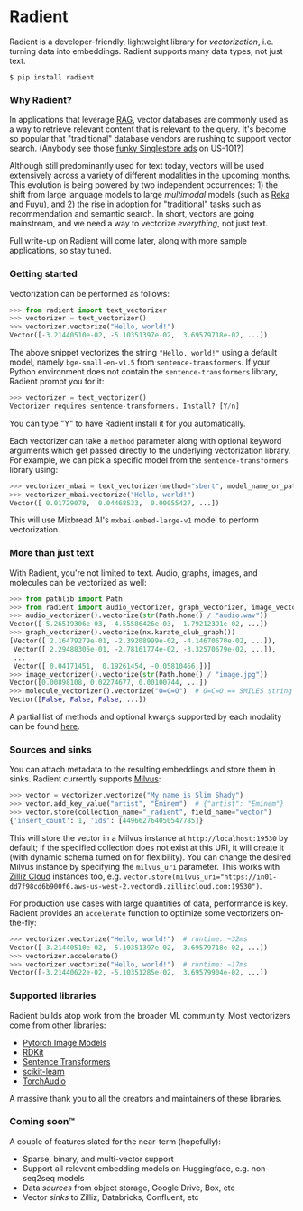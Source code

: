 # Radient

Radient is a developer-friendly, lightweight library for _vectorization_, i.e. turning data into embeddings. Radient supports many data types, not just text.

```shell
$ pip install radient
```

### Why Radient?

In applications that leverage [RAG](https://zilliz.com/use-cases/llm-retrieval-augmented-generation), vector databases are commonly used as a way to retrieve relevant content that is relevant to the query. It's become so popular that "traditional" database vendors are rushing to support vector search. (Anybody see those [funky Singlestore ads](https://media.licdn.com/dms/image/D4E22AQE0uXihwNGBjQ/feedshare-shrink_2048_1536/0/1710685199486?e=2147483647&v=beta&t=t50JyZHIazYLQ_eVXbFtQpyhegiRiZEdxJjK0xBNLUo) on US-101?)

Although still predominantly used for text today, vectors will be used extensively across a variety of different modalities in the upcoming months. This evolution is being powered by two independent occurrences: 1) the shift from large language models to large _multimodal_ models (such as [Reka](https://www.reka.ai) and [Fuyu](https://www.adept.ai/blog/adept-fuyu-heavy)), and 2) the rise in adoption for "traditional" tasks such as recommendation and semantic search. In short, vectors are going mainstream, and we need a way to vectorize _everything_, not just text.

Full write-up on Radient will come later, along with more sample applications, so stay tuned.

### Getting started

Vectorization can be performed as follows:

```python
>>> from radient import text_vectorizer
>>> vectorizer = text_vectorizer()
>>> vectorizer.vectorize("Hello, world!")
Vector([-3.21440510e-02, -5.10351397e-02,  3.69579718e-02, ...])
```

The above snippet vectorizes the string `"Hello, world!"` using a default model, namely `bge-small-en-v1.5` from `sentence-transformers`. If your Python environment does not contain the `sentence-transformers` library, Radient prompt you for it:

```python
>>> vectorizer = text_vectorizer()
Vectorizer requires sentence-transformers. Install? [Y/n]
```

You can type "Y" to have Radient install it for you automatically.

Each vectorizer can take a `method` parameter along with optional keyword arguments which get passed directly to the underlying vectorization library. For example, we can pick a specific model from the `sentence-transformers` library using:

```python
>>> vectorizer_mbai = text_vectorizer(method="sbert", model_name_or_path="mixedbread-ai/mxbai-embed-large-v1")
>>> vectorizer_mbai.vectorize("Hello, world!")
Vector([ 0.01729078,  0.04468533,  0.00055427, ...])
```

This will use Mixbread AI's `mxbai-embed-large-v1` model to perform vectorization.

### More than just text

With Radient, you're not limited to text. Audio, graphs, images, and molecules can be vectorized as well:

```python
>>> from pathlib import Path
>>> from radient import audio_vectorizer, graph_vectorizer, image_vectorizer, molecule_vectorizer
>>> audio_vectorizer().vectorize(str(Path.home() / "audio.wav"))
Vector([-5.26519306e-03, -4.55586426e-03,  1.79212391e-02, ...])
>>> graph_vectorizer().vectorize(nx.karate_club_graph())
[Vector([ 2.16479279e-01, -2.39208999e-02, -4.14670670e-02, ...]),
 Vector([ 2.29488305e-01, -2.78161774e-02, -3.32570679e-02, ...]),
 ...
 Vector([ 0.04171451,  0.19261454, -0.05810466,])]
>>> image_vectorizer().vectorize(str(Path.home() / "image.jpg"))
Vector([0.00898108, 0.02274677, 0.00100744, ...])
>>> molecule_vectorizer().vectorize("O=C=O")  # O=C=O == SMILES string for CO2
Vector([False, False, False, ...])
```

A partial list of methods and optional kwargs supported by each modality can be found [here](https://github.com/fzliu/radient/blob/main/examples/supported_methods.md).

### Sources and sinks

You can attach metadata to the resulting embeddings and store them in sinks. Radient currently supports [Milvus](https://milvus.io):

```python
>>> vector = vectorizer.vectorize("My name is Slim Shady")
>>> vector.add_key_value("artist", "Eminem")  # {"artist": "Eminem"}
>>> vector.store(collection_name="_radient", field_name="vector")
{'insert_count': 1, 'ids': [449662764050547785]}
```

This will store the vector in a Milvus instance at `http://localhost:19530` by default; if the specified collection does not exist at this URI, it will create it (with dynamic schema turned on for flexibility). You can change the desired Milvus instance by specifying the `milvus_uri` parameter. This works with [Zilliz Cloud](https:/zilliz.com/cloud) instances too, e.g. `vector.store(milvus_uri="https://in01-dd7f98cd6b900f6.aws-us-west-2.vectordb.zillizcloud.com:19530")`.

For production use cases with large quantities of data, performance is key. Radient provides an `accelerate` function to optimize some vectorizers on-the-fly:

```python
>>> vectorizer.vectorize("Hello, world!")  # runtime: ~32ms
Vector([-3.21440510e-02, -5.10351397e-02,  3.69579718e-02, ...])
>>> vectorizer.accelerate()
>>> vectorizer.vectorize("Hello, world!")  # runtime: ~17ms
Vector([-3.21440622e-02, -5.10351285e-02,  3.69579904e-02, ...])
```

### Supported libraries

Radient builds atop work from the broader ML community. Most vectorizers come from other libraries:

- [Pytorch Image Models](https://huggingface.co/timm)
- [RDKit](https://rdkit.org)
- [Sentence Transformers](https://sbert.net)
- [scikit-learn](https://scikit-learn.org)
- [TorchAudio](https://pytorch.org/audio)

A massive thank you to all the creators and maintainers of these libraries.

### Coming soon&trade;

A couple of features slated for the near-term (hopefully):
- Sparse, binary, and multi-vector support
- Support all relevant embedding models on Huggingface, e.g. non-seq2seq models
- Data _sources_ from object storage, Google Drive, Box, etc
- Vector _sinks_ to Zilliz, Databricks, Confluent, etc

